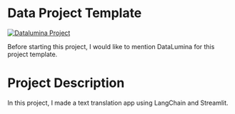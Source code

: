 # Data Project Template

<a target="_blank" href="https://datalumina.com/">
    <img src="https://img.shields.io/badge/Datalumina-Project%20Template-2856f7" alt="Datalumina Project" />
</a>

Before starting this project, I would like to mention DataLumina for this project template.

# Project Description

In this project, I made a text translation app using LangChain and Streamlit.
